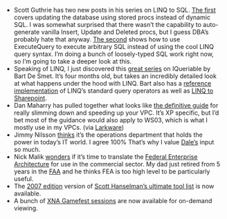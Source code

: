 -   Scott Guthrie has two new posts in his series on LINQ to SQL. [The
    first](http://weblogs.asp.net/scottgu/archive/2007/08/23/linq-to-sql-part-7-updating-our-database-using-stored-procedures.aspx)
    covers updating the database using stored procs instead of dynamic
    SQL. I was somewhat surprised that there wasn’t the capability to
    auto-generate vanilla Insert, Update and Deleted procs, but I guess
    DBA’s probably hate that anyway. [The
    second](http://weblogs.asp.net/scottgu/archive/2007/08/27/linq-to-sql-part-8-executing-custom-sql-expressions.aspx)
    shows how to use ExecuteQuery to execute arbitrary SQL instead of
    using the cool LINQ query syntax. I’m doing a bunch of loosely-typed
    SQL work right now, so I’m going to take a deeper look at this.
-   Speaking of LINQ, I just discovered this [great
    series](http://community.bartdesmet.net/blogs/bart/archive/2007/04/05/the-iqueryable-tales-linq-to-ldap-part-0.aspx)
    on IQueriable by Bart De Smet. It’s four months old, but takes an
    incredibly detailed look at what happens under the hood with LINQ.
    Bart also has a [reference
    implementation](http://www.codeplex.com/LINQSQO) of LINQ’s standard
    query operators as well as [LINQ to
    Sharepoint](http://community.bartdesmet.net/blogs/linqtosharepoint/default.aspx).
-   Dan Maharry has pulled together what looks like [the definitive
    guide](http://blogs.ipona.com/dan/archive/2007/08/22/8419.aspx) for
    really slimming down and speeding up your VPC. It’s XP specific, but
    I’d bet most of the guidance would also apply to WS03, which is what
    I mostly use in my VPCs. (via
    [Larkware](http://www.larkware.com/dg9/TheDailyGrind1214.aspx))
-   Jimmy Nilsson
    [thinks](http://jimmynilsson.com/blog/posts/PowerBalance.htm) it’s
    the operations department that holds the power in today’s IT world.
    I agree 100% That’s why I value
    [Dale’s](http://halfmybrain.spaces.live.com) input so much.
-   Nick Malik
    [wonders](http://blogs.msdn.com/nickmalik/archive/2007/08/24/is-it-time-to-bring-the-fea-concepts-to-the-commercial-space.aspx)
    if it’s time to translate the [Federal Enterprise
    Architecture](http://www.whitehouse.gov/omb/egov/a-2-EAModelsNEW2.html)
    for use in the commercial sector. My dad just retired from 5 years
    in the [FAA](http://www.faa.gov/) and he thinks FEA is too high
    level to be particularly useful.
-   The [2007
    edition](http://www.hanselman.com/blog/ScottHanselmans2007UltimateDeveloperAndPowerUsersToolListForWindows.aspx)
    version of [Scott Hanselman’s ultimate tool
    list](http://www.hanselman.com/tools) is now available.
-   A bunch of [XNA Gamefest
    sessions](http://msdn2.microsoft.com/en-us/xna/aa937787.aspx) are
    now available for on-demand viewing.

